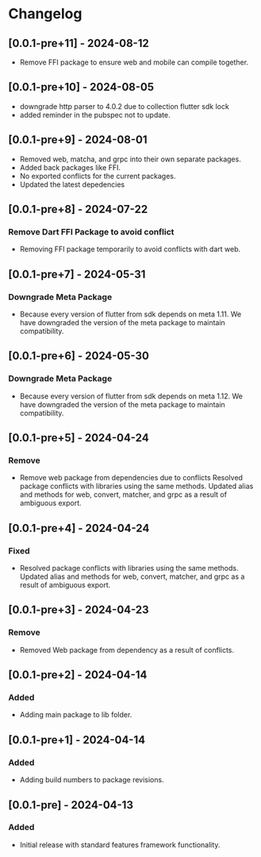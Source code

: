 # Changelog

## [0.0.1-pre+11] - 2024-08-12

- Remove FFI package to ensure web and mobile can compile together.

## [0.0.1-pre+10] - 2024-08-05

- downgrade http parser to 4.0.2 due to collection flutter sdk lock
- added reminder in the pubspec not to update.

## [0.0.1-pre+9] - 2024-08-01

- Removed web, matcha, and grpc into their own separate packages.  
- Added back packages like FFI.
- No exported conflicts for the current packages.
- Updated the latest depedencies

## [0.0.1-pre+8] - 2024-07-22

### Remove Dart FFI Package to avoid conflict
- Removing FFI package temporarily to avoid conflicts with dart web.

## [0.0.1-pre+7] - 2024-05-31

### Downgrade Meta Package
- Because every version of flutter from sdk depends on meta 1.11. We have downgraded the version of the meta package to maintain compatibility.

## [0.0.1-pre+6] - 2024-05-30

### Downgrade Meta Package
- Because every version of flutter from sdk depends on meta 1.12. We have downgraded the version of the meta package to maintain compatibility.

## [0.0.1-pre+5] - 2024-04-24

### Remove
- Remove web package from dependencies due to conflicts Resolved package conflicts with libraries using the same methods. Updated alias and methods for web, convert, matcher, and grpc as a result of ambiguous export.

## [0.0.1-pre+4] - 2024-04-24

### Fixed
- Resolved package conflicts with libraries using the same methods. Updated alias and methods for web, convert, matcher, and grpc as a result of ambiguous export.

## [0.0.1-pre+3] - 2024-04-23

### Remove
- Removed Web package from dependency as a result of conflicts.

## [0.0.1-pre+2] - 2024-04-14

### Added
- Adding main package to lib folder.

## [0.0.1-pre+1] - 2024-04-14

### Added
- Adding build numbers to package revisions.

## [0.0.1-pre] - 2024-04-13

### Added
- Initial release with standard features framework functionality.



